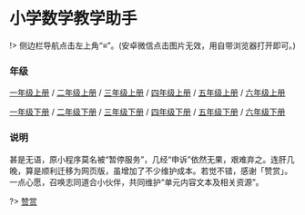 # 小学数学教学助手

!> 侧边栏导航点击左上角“≡”。(安卓微信点击图片无效，用自带浏览器打开即可。)

### 年级

[一年级上册](/1a.md) / [二年级上册](/2a.md) / [三年级上册](/3a.md) / [四年级上册](/4a.md) / [五年级上册](/5a.md) / [六年级上册](/6a.md)

[一年级下册](/1b.md) / [二年级下册](/2b.md) / [三年级下册](/3b.md) / [四年级下册](/4b.md) / [五年级下册](/5b.md) / [六年级下册](/6b.md)

### 说明

甚是无语，原小程序莫名被“暂停服务”，几经“申诉”依然无果，艰难弃之。连肝几晚，算是顺利迁移为网页版，虽增加了不少维护成本。若觉不错，感谢「赞赏」。一点心愿，召唤志同道合小伙伴，共同维护“单元内容文本及相关资源”。

?> <a class="zoom" href="https://cdn.edui.fun/images/pay.webp">赞赏</a>